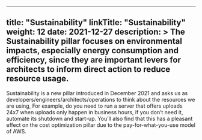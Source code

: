 
---
title: "Sustainability"
linkTitle: "Sustainability"
weight: 12 
date: 2021-12-27
description: >
  The Sustainability pillar focuses on environmental impacts, especially energy consumption and efficiency, since they are important levers for architects to inform direct action to reduce resource usage.
---
Sustainability is a new pillar introduced in December 2021 and asks us as developers/engineers/architects/operations to think about the resources we are using, For example, do you need to run a server that offers uploads 24x7 when uploads only happen in business hours, if you don’t need it, automate its shutdown and start-up. You’ll also find that this has a pleasant effect on the cost optimization pillar due to the pay-for-what-you-use model of AWS.
